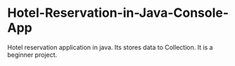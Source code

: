 # Hotel-Reservation-in-Java-Console-App
Hotel reservation application in java.
Its stores data to Collection.
It is a beginner project.
